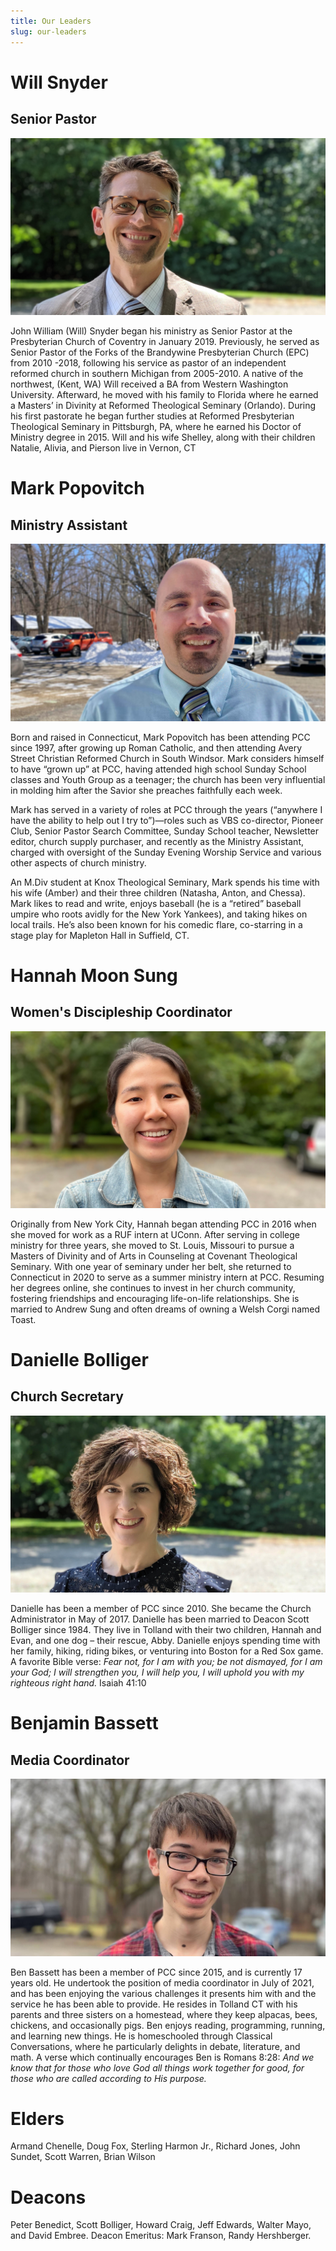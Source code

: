 ```yaml
---
title: Our Leaders
slug: our-leaders
---
```


# Will Snyder

## Senior Pastor

![Pastor Will](../images/will.jpg)

John William (Will) Snyder began his ministry as Senior Pastor at the Presbyterian Church of Coventry in January 2019. Previously, he served as Senior Pastor of the Forks of the Brandywine Presbyterian Church (EPC) from 2010 -2018, following his service as pastor of an independent reformed church in southern Michigan from 2005-2010. A native of the northwest, (Kent, WA) Will received a BA from Western Washington University. Afterward, he moved with his family to Florida where he earned a Masters’ in Divinity at Reformed Theological Seminary (Orlando). During his first pastorate he began further studies at Reformed Presbyterian Theological Seminary in Pittsburgh, PA, where he earned his Doctor of Ministry degree in 2015. Will and his wife Shelley, along with their children Natalie, Alivia, and Pierson live in Vernon, CT

# Mark Popovitch

## Ministry Assistant

![Mark Popovitch](../images/mark.jpg)

Born and raised in Connecticut, Mark Popovitch has been attending PCC since 1997, after growing up Roman Catholic, and then attending Avery Street Christian Reformed Church in South Windsor. Mark considers himself to have “grown up” at PCC, having attended high school Sunday School classes and Youth Group as a teenager; the church has been very influential in molding him after the Savior she preaches faithfully each week.

Mark has served in a variety of roles at PCC through the years (“anywhere I have the ability to help out I try to”)—roles such as VBS co-director, Pioneer Club, Senior Pastor Search Committee, Sunday School teacher, Newsletter editor, church supply purchaser, and recently as the Ministry Assistant, charged with oversight of the Sunday Evening Worship Service and various other aspects of church ministry.

An M.Div student at Knox Theological Seminary, Mark spends his time with his wife (Amber) and their three children (Natasha, Anton, and Chessa). Mark likes to read and write, enjoys baseball (he is a “retired” baseball umpire who roots avidly for the New York Yankees), and taking hikes on local trails. He’s also been known for his comedic flare, co-starring in a stage play for Mapleton Hall in Suffield, CT.

# Hannah Moon Sung

## Women's Discipleship Coordinator

![Hannah Moon Sung](../images/hannahmoonsung.jpg)

Originally from New York City, Hannah began attending PCC in 2016 when she moved for work as a RUF intern at UConn. After serving in college ministry for three years, she moved to St. Louis, Missouri to pursue a Masters of Divinity and of Arts in Counseling at Covenant Theological Seminary. With one year of seminary under her belt, she returned to Connecticut in 2020 to serve as a summer ministry intern at PCC. Resuming her degrees online, she continues to invest in her church community, fostering friendships and encouraging life-on-life relationships. She is married to Andrew Sung and often dreams of owning a Welsh Corgi named Toast.

# Danielle Bolliger

## Church Secretary

![Danielle Bolliger](../images/danielle.jpg)

Danielle has been a member of PCC since 2010. She became the Church Administrator in May of 2017. Danielle has been married to Deacon Scott Bolliger since 1984. They live in Tolland with their two children, Hannah and Evan, and one dog – their rescue, Abby. Danielle enjoys spending time with her family, hiking, riding bikes, or venturing into Boston for a Red Sox game. A favorite Bible verse: _Fear not, for I am with you; be not dismayed, for I am your God; I will strengthen you, I will help you, I will uphold you with my righteous right hand._ Isaiah 41:10

# Benjamin Bassett

## Media Coordinator

![Benjamin Bassett](../images/benbassett.jpg)

Ben Bassett has been a member of PCC since 2015, and is currently 17 years old. He undertook the position of media coordinator in July of 2021, and has been enjoying the various challenges it presents him with and the service he has been able to provide. He resides in Tolland CT with his parents and three sisters on a homestead, where they keep alpacas, bees, chickens, and occasionally pigs. Ben enjoys reading, programming, running, and learning new things. He is homeschooled through Classical Conversations, where he particularly delights in debate, literature, and math. A verse which continually encourages Ben is Romans 8:28: _And we know that for those who love God all things work together for good, for those who are called according to His purpose._

# Elders

Armand Chenelle, Doug Fox, Sterling Harmon Jr., Richard Jones, John Sundet, Scott Warren, Brian Wilson

# Deacons

Peter Benedict, Scott Bolliger, Howard Craig, Jeff Edwards, Walter Mayo, and David Embree. Deacon Emeritus: Mark Franson, Randy Hershberger.
